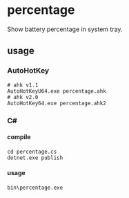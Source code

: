 # percentage

Show battery percentage in system tray.

## usage

### AutoHotKey

```
# ahk v1.1
AutoHotKeyU64.exe percentage.ahk
# ahk v2.0
AutoHotKey64.exe percentage.ahk2
```

### C#

#### compile

```
cd percentage.cs
dotnet.exe publish
```

#### usage

```
bin\percentage.exe
```
